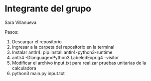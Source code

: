 # Integrante del grupo

Sara Villanueva

Pasos:

1. Descargar el repositorio
2. Ingresar a la carpeta del repositorio en la terminal
3. Instalar antlr4: pip install antlr4-python3-runtime
4. antlr4 -Dlanguage=Python3 LabeledExpr.g4 -visitor
5. Modificar el archivo input.txt para realizar pruebas unitarias de la calculadora
6. python3 main.py input.txt
